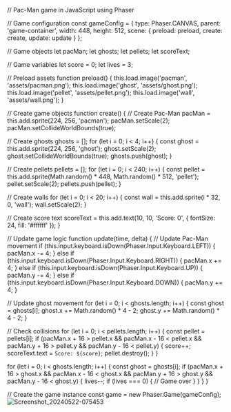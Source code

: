// Pac-Man game in JavaScript using Phaser

// Game configuration
const gameConfig = {
  type: Phaser.CANVAS,
  parent: 'game-container',
  width: 448,
  height: 512,
  scene: {
    preload: preload,
    create: create,
    update: update
  }
};

// Game objects
let pacMan;
let ghosts;
let pellets;
let scoreText;

// Game variables
let score = 0;
let lives = 3;

// Preload assets
function preload() {
  this.load.image('pacman', 'assets/pacman.png');
  this.load.image('ghost', 'assets/ghost.png');
  this.load.image('pellet', 'assets/pellet.png');
  this.load.image('wall', 'assets/wall.png');
}

// Create game objects
function create() {
  // Create Pac-Man
  pacMan = this.add.sprite(224, 256, 'pacman');
  pacMan.setScale(2);
  pacMan.setCollideWorldBounds(true);

  // Create ghosts
  ghosts = [];
  for (let i = 0; i < 4; i++) {
    const ghost = this.add.sprite(224, 256, 'ghost');
    ghost.setScale(2);
    ghost.setCollideWorldBounds(true);
    ghosts.push(ghost);
  }

  // Create pellets
  pellets = [];
  for (let i = 0; i < 240; i++) {
    const pellet = this.add.sprite(Math.random() * 448, Math.random() * 512, 'pellet');
    pellet.setScale(2);
    pellets.push(pellet);
  }

  // Create walls
  for (let i = 0; i < 20; i++) {
    const wall = this.add.sprite(i * 32, 0, 'wall');
    wall.setScale(2);
  }

  // Create score text
  scoreText = this.add.text(10, 10, 'Score: 0', { fontSize: 24, fill: '#ffffff' });
}

// Update game logic
function update(time, delta) {
  // Update Pac-Man movement
  if (this.input.keyboard.isDown(Phaser.Input.Keyboard.LEFT)) {
    pacMan.x -= 4;
  } else if (this.input.keyboard.isDown(Phaser.Input.Keyboard.RIGHT)) {
    pacMan.x += 4;
  } else if (this.input.keyboard.isDown(Phaser.Input.Keyboard.UP)) {
    pacMan.y -= 4;
  } else if (this.input.keyboard.isDown(Phaser.Input.Keyboard.DOWN)) {
    pacMan.y += 4;
  }

  // Update ghost movement
  for (let i = 0; i < ghosts.length; i++) {
    const ghost = ghosts[i];
    ghost.x += Math.random() * 4 - 2;
    ghost.y += Math.random() * 4 - 2;
  }

  // Check collisions
  for (let i = 0; i < pellets.length; i++) {
    const pellet = pellets[i];
    if (pacMan.x + 16 > pellet.x && pacMan.x - 16 < pellet.x && pacMan.y + 16 > pellet.y && pacMan.y - 16 < pellet.y) {
      score++;
      scoreText.text = `Score: ${score}`;
      pellet.destroy();
    }
  }

  for (let i = 0; i < ghosts.length; i++) {
    const ghost = ghosts[i];
    if (pacMan.x + 16 > ghost.x && pacMan.x - 16 < ghost.x && pacMan.y + 16 > ghost.y && pacMan.y - 16 < ghost.y) {
      lives--;
      if (lives === 0) {
        // Game over
      }
    }
  }
}

// Create the game instance
const game = new Phaser.Game(gameConfig);![Screenshot_20240522-075453](https://github.com/Pato1141/Mi-primer-archivo-/assets/169726494/eda939ca-0507-4d0b-998b-a33e3ba9b524)

